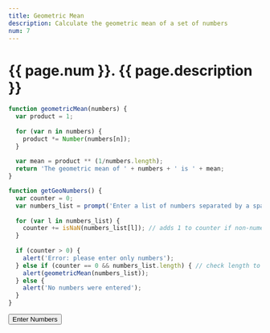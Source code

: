 ```yaml
---
title: Geometric Mean
description: Calculate the geometric mean of a set of numbers
num: 7
---
```


# {{ page.num }}. {{ page.description }}

<script src="/cse/day03/geometricMean.js"></script>

```javascript
function geometricMean(numbers) {
  var product = 1;
  
  for (var n in numbers) {
    product *= Number(numbers[n]);
  }
  
  var mean = product ** (1/numbers.length);
  return 'The geometric mean of ' + numbers + ' is ' + mean;
}

function getGeoNumbers() {
  var counter = 0;
  var numbers_list = prompt('Enter a list of numbers separated by a space: ').split(' ');
  
  for (var l in numbers_list) {
    counter += isNaN(numbers_list[l]); // adds 1 to counter if non-numeric character in numbers_list
  }
  
  if (counter > 0) {
    alert('Error: please enter only numbers');
  } else if (counter == 0 && numbers_list.length) { // check length to avoid dividing by 0
    alert(geometricMean(numbers_list));
  } else {
    alert('No numbers were entered');
  }
}
```

<button type="button" onclick="getGeoNumbers()">Enter Numbers</button>
